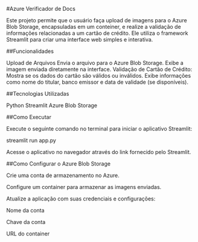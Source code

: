 #Azure Verificador de Docs

Este projeto permite que o usuário faça upload de imagens para o Azure Blob Storage, encapsuladas em um conteiner, e realize a validação de informações relacionadas a um cartão de crédito. Ele utiliza o framework Streamlit para criar uma interface web simples e interativa.

##Funcionalidades

Upload de Arquivos
Envia o arquivo para o Azure Blob Storage.
Exibe a imagem enviada diretamente na interface.
Validação de Cartão de Crédito:
Mostra se os dados do cartão são válidos ou inválidos.
Exibe informações como nome do titular, banco emissor e data de validade (se disponíveis).

##Tecnologias Utilizadas

Python
Streamlit
Azure Blob Storage



##Como Executar

Execute o seguinte comando no terminal para iniciar o aplicativo Streamlit:

streamlit run app.py

Acesse o aplicativo no navegador através do link fornecido pelo Streamlit.

##Como Configurar o Azure Blob Storage

Crie uma conta de armazenamento no Azure.

Configure um container para armazenar as imagens enviadas.

Atualize a aplicação com suas credenciais e configurações:

 Nome da conta

 Chave da conta

 URL do container


